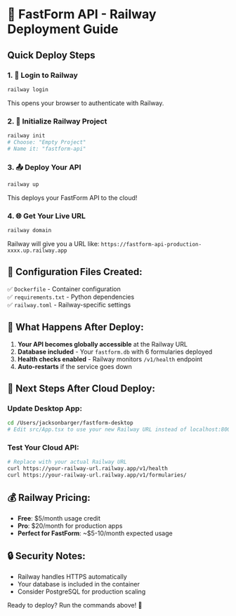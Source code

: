 # 🚂 FastForm API - Railway Deployment Guide

## Quick Deploy Steps

### 1. 🔐 **Login to Railway**
```bash
railway login
```
This opens your browser to authenticate with Railway.

### 2. 🚀 **Initialize Railway Project**
```bash
railway init
# Choose: "Empty Project" 
# Name it: "fastform-api"
```

### 3. 📤 **Deploy Your API**
```bash
railway up
```
This deploys your FastForm API to the cloud!

### 4. 🌐 **Get Your Live URL**
```bash
railway domain
```
Railway will give you a URL like: `https://fastform-api-production-xxxx.up.railway.app`

## 🔧 **Configuration Files Created:**

✅ `Dockerfile` - Container configuration  
✅ `requirements.txt` - Python dependencies  
✅ `railway.toml` - Railway-specific settings  

## 🎯 **What Happens After Deploy:**

1. **Your API becomes globally accessible** at the Railway URL
2. **Database included** - Your `fastform.db` with 6 formularies deployed
3. **Health checks enabled** - Railway monitors `/v1/health` endpoint
4. **Auto-restarts** if the service goes down

## 📱 **Next Steps After Cloud Deploy:**

### Update Desktop App:
```bash
cd /Users/jacksonbarger/fastform-desktop
# Edit src/App.tsx to use your new Railway URL instead of localhost:8000
```

### Test Your Cloud API:
```bash
# Replace with your actual Railway URL
curl https://your-railway-url.railway.app/v1/health
curl https://your-railway-url.railway.app/v1/formularies/
```

## 💰 **Railway Pricing:**
- **Free**: $5/month usage credit
- **Pro**: $20/month for production apps
- **Perfect for FastForm**: ~$5-10/month expected usage

## 🔒 **Security Notes:**
- Railway handles HTTPS automatically
- Your database is included in the container
- Consider PostgreSQL for production scaling

Ready to deploy? Run the commands above! 🚀
